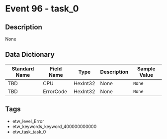 # Event 96 - task_0

## Description
None

## Data Dictionary
|Standard Name|Field Name|Type|Description|Sample Value|
|---|---|---|---|---|
|TBD|CPU|HexInt32|None|`None`|
|TBD|ErrorCode|HexInt32|None|`None`|

## Tags
* etw_level_Error
* etw_keywords_keyword_400000000000
* etw_task_task_0